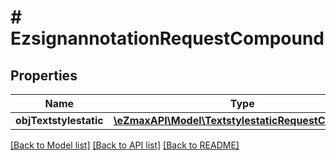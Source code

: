 # # EzsignannotationRequestCompound

## Properties

Name | Type | Description | Notes
------------ | ------------- | ------------- | -------------
**objTextstylestatic** | [**\eZmaxAPI\Model\TextstylestaticRequestCompound**](TextstylestaticRequestCompound.md) |  | [optional]

[[Back to Model list]](../../README.md#models) [[Back to API list]](../../README.md#endpoints) [[Back to README]](../../README.md)
